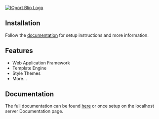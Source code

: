 [![IOport Blip Logo](http://www.ioport.com/Assets/Themes/Blip/Images/Logo-IO-Blip.svg)](http://www.ioport.com/)

## Installation

Follow the [documentation](http://www.ioport.com/Documentation)
for setup instructions and more information.

## Features

  * Web Application Framework
  * Template Engine
  * Style Themes
  * More...

## Documentation

The full documentation can be found [here](http://www.ioport.com/Documentation) or once setup on the localhost server Documentation page.
